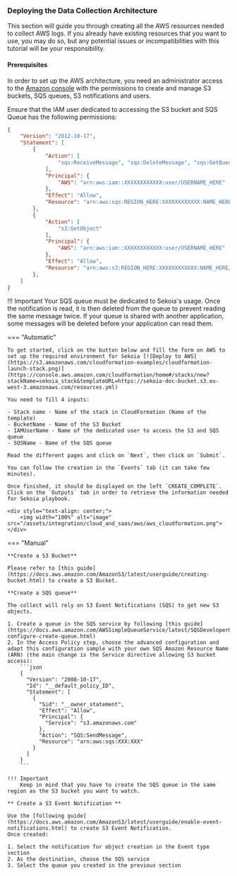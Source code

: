 ### Deploying the Data Collection Architecture

This section will guide you through creating all the AWS resources needed to collect AWS logs. If you already have existing resources that you want to use, you may do so, but any potential issues or incompatibilities with this tutorial will be your responsibility.

#### Prerequisites

In order to set up the AWS architecture, you need an administrator access to the [Amazon console]( https://console.aws.amazon.com) with the permissions to create and manage S3 buckets, SQS queues, S3 notifications and users.

Ensure that the IAM user dedicated to accessing the S3 bucket and SQS Queue has the following permissions:

```json
{
    "Version": "2012-10-17",
    "Statement": [
        {
            "Action": [
                "sqs:ReceiveMessage", "sqs:DeleteMessage", "sqs:GetQueueUrl"
            ],
            "Principal": {
                "AWS": "arn:aws:iam::XXXXXXXXXXXX:user/USERNAME_HERE"
            },
            "Effect": "Allow",
            "Resource": "arn:aws:sqs:REGION_HERE:XXXXXXXXXXXX:NAME_HERE"
        },
        {
            "Action": [
                "s3:GetObject"
            ],
            "Principal": {
                "AWS": "arn:aws:iam::XXXXXXXXXXXX:user/USERNAME_HERE"
            },
            "Effect": "Allow",
            "Resource": "arn:aws:s3:REGION_HERE:XXXXXXXXXXXX:NAME_HERE/*"
        },
    ]
}
```

!!! Important
    Your SQS queue must be dedicated to Sekoia's usage. Once the notification is read, it is then deleted from the queue to prevent reading the same message twice. If your queue is shared with another application, some messages will be deleted before your application can read them.

=== "Automatic"

    To get started, click on the button below and fill the form on AWS to set up the required environment for Sekoia [![Deploy to AWS](https://s3.amazonaws.com/cloudformation-examples/cloudformation-launch-stack.png)](https://console.aws.amazon.com/cloudformation/home#/stacks/new?stackName=sekoia_stack&templateURL=https://sekoia-doc-bucket.s3.eu-west-3.amazonaws.com/resources.yml)

    You need to fill 4 inputs:

    - Stack name - Name of the stack in CloudFormation (Name of the template)
    - BucketName - Name of the S3 Bucket
    - IAMUserName - Name of the dedicated user to access the S3 and SQS queue
    - SQSName - Name of the SQS queue

    Read the different pages and click on `Next`, then click on `Submit`.

    You can follow the creation in the `Events` tab (it can take few minutes).

    Once finished, it should be displayed on the left `CREATE_COMPLETE`. Click on the `Outputs` tab in order to retrieve the information needed for Sekoia playbook.

    <div style="text-align: center;">
        <img width="100%" alt="image" src="/assets/integration/cloud_and_saas/aws/aws_cloudformation.png">
    </div>

=== "Manual"

    **Create a S3 Bucket**

    Please refer to [this guide](https://docs.aws.amazon.com/AmazonS3/latest/userguide/creating-bucket.html) to create a S3 Bucket.

    **Create a SQS queue**

    The collect will rely on S3 Event Notifications (SQS) to get new S3 objects.

    1. Create a queue in the SQS service by following [this guide](https://docs.aws.amazon.com/AWSSimpleQueueService/latest/SQSDeveloperGuide/sqs-configure-create-queue.html)
    2. In the Access Policy step, choose the advanced configuration and adapt this configuration sample with your own SQS Amazon Resource Name (ARN) (the main change is the Service directive allowing S3 bucket access):
        ```json
        {
          "Version": "2008-10-17",
          "Id": "__default_policy_ID",
          "Statement": [
            {
              "Sid": "__owner_statement",
              "Effect": "Allow",
              "Principal": {
                "Service": "s3.amazonaws.com"
              },
              "Action": "SQS:SendMessage",
              "Resource": "arn:aws:sqs:XXX:XXX"
            }
          ]
        }
        ```

    !!! Important
        Keep in mind that you have to create the SQS queue in the same region as the S3 bucket you want to watch.

    ** Create a S3 Event Notification **

    Use the [following guide](https://docs.aws.amazon.com/AmazonS3/latest/userguide/enable-event-notifications.html) to create S3 Event Notification.
    Once created:

    1. Select the notification for object creation in the Event type section
    2. As the destination, choose the SQS service
    3. Select the queue you created in the previous section

